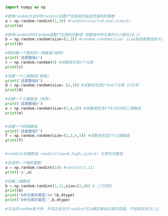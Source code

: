 
<BlogInfo title="4.随机数组的创建" author="白日梦想猿" pv=0 read_times=0 pre_cost_time=0分45秒 category="numpy学习" tag_list="['numpy学习']" create_time="2020.04.22 12:49:15" update_time="2020.04.23 15:00:54" />

```python
import numpy as np

#使用random方法中的randint函数产生随机的指定范围内的整数
a = np.random.randint(1,10) #randint(start=0,end,size=1)
print(a)

#使用random中的random函数产生随机的数组 但数组中的元素的大小都在[0,1)
b = np.random.random(size=(2,3)) #random.random(size) size指的是数组的大小，就是含有多少个元素 且都是0,1之间的数，不包含1
print(b)

#例创建一个随机的一维数组(矩阵)
print('这是数组c')
c = np.random.random(4) #该数组包含4个元素
print(c)

#创建一个二维数组(矩阵)
print('这是数组d')
d = np.random.random(size= (2,3)) #该数组包含2*3=6个元素 2行3列
print(d)

#创建一个三维数组（矩阵）
print('这是数组e')
e = np.random.random(size=(3,4,5)) #该数组包含3个4行5列的二维数组
print(e)


#创建一个四维数组
print('这是数组f')
f = np.random.random(size=(2,3,4,5)) #该数组包含2个三维数组
print(f)


#randint创建数组 randint(low=0,high,size=1) 元素均为整型

#生成的一个随机整数
a = np.random.randint(10) #randint(1,11)
print('a',a)

#创建二维数组
b = np.random.randint(1,11,size=(2,4)) # 二行四列
print(b)
print('b中元素的类型:%s'%b.dtype)
print('b中元素的类型:',b.dtype)

#方法同random差不多，不同之处在于randint可以确定数组元素的范围，不会限定在[0,1)







```

